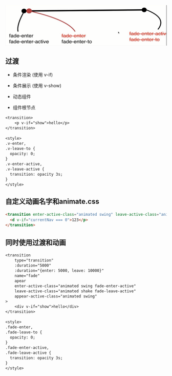 ![](/assets/360截图17571114416583.png)

## 过渡

- 条件渲染 (使用 v-if)

- 条件展示 (使用 v-show)

- 动态组件

- 组件根节点

```
<transition>
    <p v-if="show">hello</p>
</transition>

<style>
.v-enter,
.v-leave-to {
  opacity: 0;
}
.v-enter-active,
.v-leave-active {
  transition: opacity 3s;
}
</style>
```



## 自定义动画名字和animate.css

```html
<transition enter-active-class="animated swing" leave-active-class="animated shake">
  <d v-if="currentNav === 0">123</p>
</transition>
```



## 同时使用过渡和动画

```
<transition
    type="transition"
    :duration="5000"
    :duration="{enter: 5000, leave: 10000}"
    name="fade"
    apear
    enter-active-class="animated swing fade-enter-active"
    leave-active-class="animated shake fade-leave-active"
    appear-active-class="animated swing"
>
    <div v-if="show">hello</div>
</transition>

<style>
.fade-enter,
.fade-leave-to {
  opacity: 0;
}
.fade-enter-active,
.fade-leave-active {
  transition: opacity 3s;
}
</style>
```